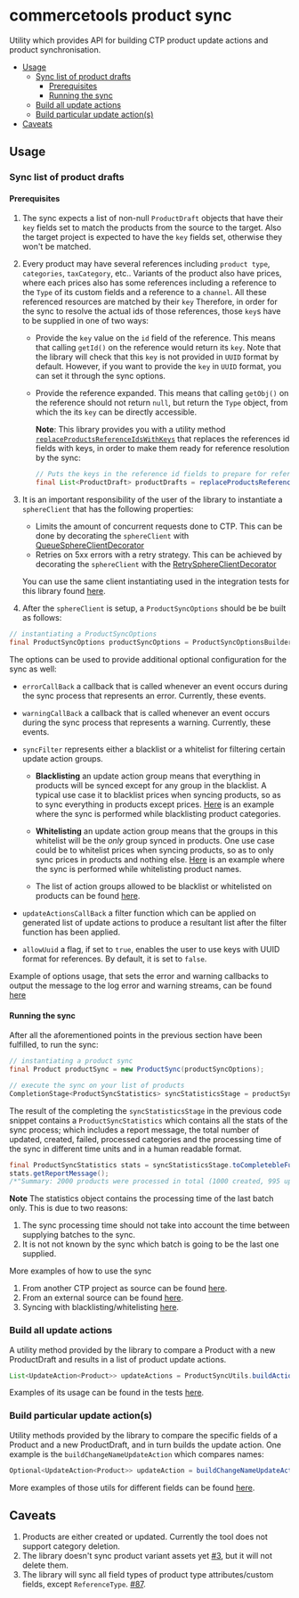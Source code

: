 # commercetools product sync

Utility which provides API for building CTP product update actions and product synchronisation.

<!-- START doctoc generated TOC please keep comment here to allow auto update -->
<!-- DON'T EDIT THIS SECTION, INSTEAD RE-RUN doctoc TO UPDATE -->


- [Usage](#usage)
  - [Sync list of product drafts](#sync-list-of-product-drafts)
    - [Prerequisites](#prerequisites)
    - [Running the sync](#running-the-sync)
  - [Build all update actions](#build-all-update-actions)
  - [Build particular update action(s)](#build-particular-update-actions)
- [Caveats](#caveats)

<!-- END doctoc generated TOC please keep comment here to allow auto update -->

## Usage

### Sync list of product drafts

#### Prerequisites
1. The sync expects a list of non-null `ProductDraft` objects that have their `key` fields set to match the
products from the source to the target. Also the target project is expected to have the `key` fields set,
otherwise they won't be matched.
2. Every product may have several references including `product type`, `categories`, `taxCategory`, etc.. Variants
of the product also have prices, where each prices also has some references including a reference to the `Type` of its 
custom fields and a reference to a `channel`. All these referenced resources are matched by their `key` Therefore, in 
order for the sync to resolve the actual ids of those references, those `key`s have to be supplied in one of two ways:
    - Provide the `key` value on the `id` field of the reference. This means that calling `getId()` on the
    reference would return its `key`. Note that the library will check that this `key` is not 
    provided in `UUID` format by default. However, if you want to provide the `key` in `UUID` format, you can
     set it through the sync options. <!--TODO Different example of sync performed that way can be found [here]().-->
    - Provide the reference expanded. This means that calling `getObj()` on the reference should not return `null`,
     but return the `Type` object, from which the its `key` can be directly accessible. 
     
        **Note**: This library provides you with a utility method 
         [`replaceProductsReferenceIdsWithKeys`](https://commercetools.github.io/commercetools-sync-java/v/v1.0.0-M2-beta-2/com/commercetools/sync/commons/utils/SyncUtils.html#replaceProductsReferenceIdsWithKeys-java.util.List-)
         that replaces the references id fields with keys, in order to make them ready for reference resolution by the sync:
         ````java
         // Puts the keys in the reference id fields to prepare for reference resolution
         final List<ProductDraft> productDrafts = replaceProductsReferenceIdsWithKeys(products);
         ````
     
3. It is an important responsibility of the user of the library to instantiate a `sphereClient` that has the following properties:
    - Limits the amount of concurrent requests done to CTP. This can be done by decorating the `sphereClient` with 
   [QueueSphereClientDecorator](http://commercetools.github.io/commercetools-jvm-sdk/apidocs/io/sphere/sdk/client/QueueSphereClientDecorator.html) 
    - Retries on 5xx errors with a retry strategy. This can be achieved by decorating the `sphereClient` with the 
   [RetrySphereClientDecorator](http://commercetools.github.io/commercetools-jvm-sdk/apidocs/io/sphere/sdk/client/RetrySphereClientDecorator.html)
   
   You can use the same client instantiating used in the integration tests for this library found 
   [here](/src/main/java/com/commercetools/sync/commons/utils/ClientConfigurationUtils.java#L45).

4. After the `sphereClient` is setup, a `ProductSyncOptions` should be be built as follows: 
````java
// instantiating a ProductSyncOptions
final ProductSyncOptions productSyncOptions = ProductSyncOptionsBuilder.of(sphereClient).build();
````

The options can be used to provide additional optional configuration for the sync as well:
- `errorCallBack`
a callback that is called whenever an event occurs during the sync process that represents an error. Currently, these 
events.

- `warningCallBack` 
a callback that is called whenever an event occurs during the sync process that represents a warning. Currently, these 
events.
<!--
- `removeOtherLocales`
a flag which enables the sync module to add additional localizations without deleting existing ones, if set to `false`. 
If set to `true`, which is the default value of the option, it deletes the existing object properties.
- `removeOtherSetEntries`
a flag which enables the sync module to add additional Set entries without deleting existing ones, if set to `false`. 
If set to `true`, which is the default value of the option, it deletes the existing Set entries.
- `removeOtherCollectionEntries`
a flag which enables the sync module to add collection (e.g. Assets, Images etc.) entries without deleting existing 
ones, if set to `false`. If set to `true`, which is the default value of the option, it deletes the existing collection 
entries.
- `removeOtherProperties`
a flag which enables the sync module to add additional object properties (e.g. custom fields, etc..) without deleting 
existing ones, if set to `false`. If set to `true`, which is the default value of the option, it deletes the existing 
object properties. -->
- `syncFilter`
 represents either a blacklist or a whitelist for filtering certain update action groups. 
  - __Blacklisting__ an update action group means that everything in products will be synced except for any group 
  in the blacklist. A typical use case it to blacklist prices when syncing products, so as to sync everything in products
  except prices. [Here](/src/integration-test/java/com/commercetools/sync/integration/externalsource/products/ProductSyncFilterIT.java#L142-L143)
  is an example where the sync is performed while blacklisting product categories. 
  
  - __Whitelisting__ an update action group means that the groups in this whitelist will be the *only* group synced in 
  products. One use case could be to whitelist prices when syncing products, so as to only sync prices in products and
  nothing else. [Here](/src/integration-test/java/com/commercetools/sync/integration/externalsource/products/ProductSyncFilterIT.java#L173)
  is an example where the sync is performed while whitelisting product names.
  
  - The list of action groups allowed to be blacklist or whitelisted on products can be found [here](/src/main/java/com/commercetools/sync/products/ActionGroup.java). 

- `updateActionsCallBack`
a filter function which can be applied on generated list of update actions to produce a resultant list after the filter 
function has been applied.
- `allowUuid`
a flag, if set to `true`, enables the user to use keys with UUID format for references. By default, it is set to `false`.

Example of options usage, that sets the error and warning callbacks to output the message to the log error and warning 
streams, can be found [here](/src/integration-test/java/com/commercetools/sync/integration/externalsource/products/ProductSyncIT.java#L121-L130)


#### Running the sync
After all the aforementioned points in the previous section have been fulfilled, to run the sync:
````java
// instantiating a product sync
final Product productSync = new ProductSync(productSyncOptions);

// execute the sync on your list of products
CompletionStage<ProductSyncStatistics> syncStatisticsStage = productSync.sync(productDrafts);
````
The result of the completing the `syncStatisticsStage` in the previous code snippet contains a `ProductSyncStatistics`
which contains all the stats of the sync process; which includes a report message, the total number of updated, created, 
failed, processed categories and the processing time of the sync in different time units and in a
human readable format.
````java
final ProductSyncStatistics stats = syncStatisticsStage.toCompletebleFuture().join();
stats.getReportMessage(); 
/*"Summary: 2000 products were processed in total (1000 created, 995 updated and 5 products failed to sync)."*/
````

__Note__ The statistics object contains the processing time of the last batch only. This is due to two reasons:
 1. The sync processing time should not take into account the time between supplying batches to the sync. 
 2. It is not not known by the sync which batch is going to be the last one supplied.


More examples of how to use the sync
1. From another CTP project as source can be found [here](/src/integration-test/java/com/commercetools/sync/integration/ctpprojectsource/products/ProductSyncIT.java).
2. From an external source can be found [here](/src/integration-test/java/com/commercetools/sync/integration/externalsource/products/ProductSyncIT.java). 
3. Syncing with blacklisting/whitelisting [here](/src/integration-test/java/com/commercetools/sync/integration/externalsource/products/ProductSyncFilterIT.java).


### Build all update actions

A utility method provided by the library to compare a Product with a new ProductDraft and results in a list of product
 update actions. 
```java
List<UpdateAction<Product>> updateActions = ProductSyncUtils.buildActions(product, productDraft, productSyncOptions);
```

Examples of its usage can be found in the tests 
[here](/src/test/java/com/commercetools/sync/products/utils/ProductSyncUtilsTest.java).


### Build particular update action(s)

Utility methods provided by the library to compare the specific fields of a Product and a new ProductDraft, and in turn builds
 the update action. One example is the `buildChangeNameUpdateAction` which compares names:
  
````java
Optional<UpdateAction<Product>> updateAction = buildChangeNameUpdateAction(oldProduct, productDraft);
````
More examples of those utils for different fields can be found [here](/src/integration-test/java/com/commercetools/sync/integration/externalsource/products/utils).

## Caveats
1. Products are either created or updated. Currently the tool does not support category deletion.
2. The library doesn't sync product variant assets yet [#3](https://github.com/commercetools/commercetools-sync-java/issues/3), but it will not delete them.
3. The library will sync all field types of product type attributes/custom fields, except `ReferenceType`. [#87](https://github.com/commercetools/commercetools-sync-java/issues/3).